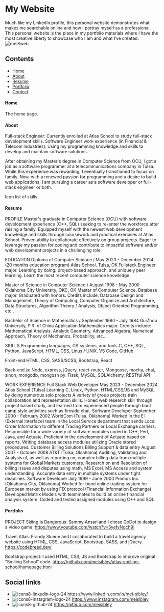 # My Website
Much like my LinkedIn profile, this personal website demonstrates what makes me searchable online and how I portray myself as a professional. This personal website is the place in my portfolio materials where I have the most creative liberty to showcase who I am and what I’ve created.
![meiSweb](https://github.com/user-attachments/assets/e9960f1c-1cc4-429a-b828-9ed9915d728d)
## Contents
- [Home](#home_page)
- [About](#about_page)
- [Resume](#ATS_resume)
- [Portfolio](#school_projects)
- [Contect](#contect_info)
#### Home
The home page.
#### About
Full-stack Engineer: Currently enrolled at Atlas School to study full-stack development skills.
Software Engineer work experience (in Financial & Telecom Industries): Using my programming knowledge and skills to develop and maintain software solutions.

After obtaining my Master's degree in Computer Science from OCU, I got a job as a software programmer at a telecommunications company in Tulsa. While this experience was rewarding, I eventually transitioned to focus on family. Now, with a renewed passion for programming and a desire to build web applications, I am pursuing a career as a software developer or full-stack engineer or both.

Icon list of skills.

#### Resume
PROFILE
Master's graduate in Computer Science (OCU) with software development experience (C++, SQL) seeking to re-enter the workforce after raising a family. Equipped myself with the newest web development knowledge and skills through coursework and practical exercises at Atlas School. Proven ability to collaborate effectively on group projects. Eager to leverage my passion for coding and contribute to impactful software and/or web development projects in a challenging role.

EDUCATION
Diploma of Computer Science / May 2023 - December 2024 (20 months education program)
Atlas School, Tulsa, OK
Fullstack Engineer major.
Learning by doing: project-based approach, and uniquely peer learning.
Learn the most recent computer science knowledge.

Master of Science in Computer Science / August 1998 - May 2000
Oklahoma City University, OKC, OK
Master of Computer Science, Database major.
Graduated with honors.
Credits include: Database Design and Management, Theory of Computing, Computer Organize and Architecture, Data Structures, Algorithm Theory / Analysis, Object Oriented Programming, etc..

Bachelor of Science in Mathematics / September 1980 - July 1984
GuiZhou University, P.R. of China
Application Mathematics major.
Credits include: Mathematical Analysis, Analytic Geometry, Advanced Algebra, Numerical Approach, Theory of Mechanics, Probability, etc..

SKILLS
Programming languages, OS systems, and tools
C, C++, SQL, Python, JavaScript, HTML, CSS, Linus / UNIX, VS Code, GitHub

Front-end
HTML, CSS, SASS/SCSS, Bootstrap, React

Back-end
js: Node, express, jQuery, react-router, Mongoose, mocha, chai, sinon, mongodb, mongosh
py: Flask, MySQL, SQLAlchemy, RESTful API

WORK EXPERIENCE
Full Stack Web Developer				                     	             May 2023 - December 2024
Atlas School (Tulsa)
Learning C, Linux, Python, HTML/CSS/JS and MySQL by doing numerous solo projects
A variety of group projects train collaboration and representation skills.
Honed web research skill through project based study, and learned from experienced people through boot camp style activities such as fireside chat.
Software Developer				                     		   September 2000 - February 2002
WorldCom (Tulsa, Oklahoma)
Worked in the EI (External Interface) team in the Local Service department that sends Local Order Information to different Trading Partners or Local Exchange carriers.
Responsible for a wide variety of software modules coded in C++, Perl, Java, and Actuate. Proficient in the development of Actuate based on reports.
Writing database access modules utilizing Oracle stored procedures.
Customer Billing Solutions Billing Support & data entry			           August 2007 - October 2008
AT&T (Tulsa, Oklahoma)
Auditing, Validating and Analysis of, as well as reporting on, complex billing data from multiple systems for Global Markets customers.
Research on and Resolution of billing issues and disputes using math, MS Excel, MS Access and system understanding.
Accurate data entry in multiple systems under tight deadlines.
Software Developer				                     		       	      July 1999 - June 2000
Promos Inc. (Oklahoma City, Oklahoma)
Worked for bond online trading system for European market by using FIX protocol (Financial Information Exchange).
Developed Matrix Models with teammates to build an online financial analysis system.
Coded and tested assigned modules using C++ and SQL.

#### Portfolio
PROJECT
Skiing is Dangerous: Sammy Ansari and I chose GoDot to design a video game. https://www.youtube.com/watch?v=5yefyNgch9I

Travel Atlas: Frandy Slueue and I collaborated to build a travel agency website using HTML, CSS, JavaScript, Bootstrap, SASS, and jQuery. https://codebreed.dev/

Bootstrap project: I used HTML, CSS, JS and Bootstrap to improve original “Smiling School” code. https://github.com/meisibley/atlas-smiling-school/homepage.html

## Social links
- ![icons8-linkedin-logo-24](https://github.com/user-attachments/assets/656f5b25-35a2-4c00-8ac3-41acc005befe) https://www.linkedin.com/in/mei-sibley/
- ![icons8-instagram-logo-24](https://github.com/user-attachments/assets/bc730a54-a43b-4ad7-a03c-cc57f6b2eaa5)
https://www.instagram.com/meisibley
- ![icons8-github-24](https://github.com/user-attachments/assets/6690cf20-9aba-4d2d-b737-1c7121a39de9)
https://github.com/meisibley
